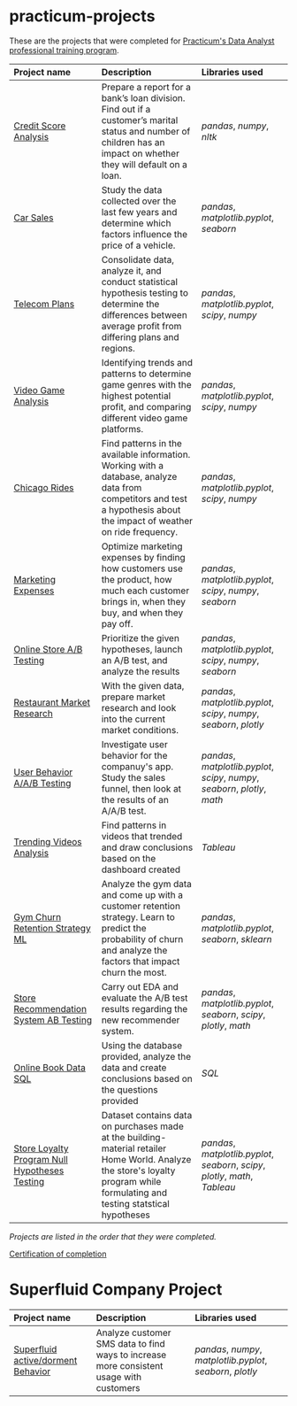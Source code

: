 # practicum-projects
These are the projects that were completed for [Practicum's Data Analyst professional training program](https://practicum.yandex.com/data-analyst/).

| Project name | Description | Libraries used | 
| :---------------------- | :---------------------- | :---------------------- |
| [Credit Score Analysis](credit_score) | Prepare a report for a bank’s loan division. Find out if a customer’s marital status and number of children has an impact on whether they will default on a loan. | *pandas*, *numpy*, *nltk* |
| [Car Sales](car_sales) | Study the data collected over the last few years and determine which factors influence the price of a vehicle. | *pandas*, *matplotlib.pyplot*, *seaborn* |
| [Telecom Plans](telecom_plans) | Consolidate data, analyze it, and conduct statistical hypothesis testing to determine the differences between average profit from differing plans and regions. | *pandas*, *matplotlib.pyplot*, *scipy*, *numpy* |
| [Video Game Analysis](video_game) | Identifying trends and patterns to determine game genres with the highest potential profit, and comparing different video game platforms. | *pandas*, *matplotlib.pyplot*, *scipy*, *numpy* |
| [Chicago Rides](chicago_rides) | Find patterns in the available information. Working with a database, analyze data from competitors and test a hypothesis about the impact of weather on ride frequency. | *pandas*, *matplotlib.pyplot*, *scipy*, *numpy* |
| [Marketing Expenses](marketing_expenses) | Optimize marketing expenses by finding how customers use the product, how much each customer brings in, when they buy, and when they pay off. | *pandas*, *matplotlib.pyplot*, *scipy*, *numpy*, *seaborn* |
| [Online Store A/B Testing](online_store) | Prioritize the given hypotheses, launch an A/B test, and analyze the results | *pandas*, *matplotlib.pyplot*, *scipy*, *numpy*, *seaborn* |
| [Restaurant Market Research](restaurant_research) | With the given data, prepare market research and look into the current market conditions. | *pandas*, *matplotlib.pyplot*, *scipy*, *numpy*, *seaborn*, *plotly* |
| [User Behavior A/A/B Testing](user_font) | Investigate user behavior for the companuy's app. Study the sales funnel, then look at the results of an A/A/B test.  | *pandas*, *matplotlib.pyplot*, *scipy*, *numpy*, *seaborn*, *plotly*, *math* |
| [Trending Videos Analysis](trending_videos) | Find patterns in videos that trended and draw conclusions based on the dashboard created  | *Tableau* |
| [Gym Churn Retention Strategy ML](gym_churn) | Analyze the gym data and come up with a customer retention strategy. Learn to predict the probability of churn and analyze the factors that impact churn the most. | *pandas*, *matplotlib.pyplot*, *seaborn*, *sklearn* |
| [Store Recommendation System AB Testing](recommendation_system) | Carry out EDA and evaluate the A/B test results regarding the new recommender system. | *pandas*, *matplotlib.pyplot*, *seaborn*, *scipy*, *plotly*, *math* |
| [Online Book Data SQL](book_data) | Using the database provided, analyze the data and create conclusions based on the questions provided | *SQL* |
| [Store Loyalty Program Null Hypotheses Testing](loyalty_program) | Dataset contains data on purchases made at the building-material retailer Home World. Analyze the store's loyalty program while formulating and testing statstical hypotheses | *pandas*, *matplotlib.pyplot*, *seaborn*, *scipy*, *plotly*, *math*, *Tableau* |

*Projects are listed in the order that they were completed.*

[Certification of completion](http://code.s3.yandex.net/practicum_certificate/DA/16/Gabriel_Hu.pdf)


# Superfluid Company Project
| Project name | Description | Libraries used | 
| :---------------------- | :---------------------- | :---------------------- |
| [Superfluid active/dorment Behavior](Superfluid) | Analyze customer SMS data  to find ways to increase more consistent usage with customers | *pandas*, *numpy*, *matplotlib.pyplot*, *seaborn*, *plotly* |
